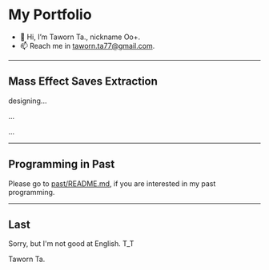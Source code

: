 My Portfolio
============

* 👋 Hi, I’m Taworn Ta., nickname Oo+.
* 📫 Reach me in taworn.ta77@gmail.com.

--------------------

## Mass Effect Saves Extraction

designing...

...

...

--------------------

## Programming in Past

Please go to [past/README.md](past/README.md), if you are interested in my past programming.

--------------------

## Last

Sorry, but I'm not good at English. T_T

Taworn Ta.

